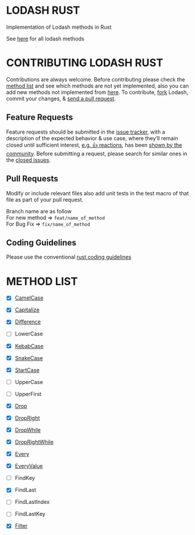 # LODASH RUST

Implementation of Lodash methods in Rust

See [here](https://github.com/lodash/lodash) for all lodash methods

# CONTRIBUTING LODASH RUST

Contributions are always welcome. Before contributing please check the [method list](#method-list) and see which methods are not yet implemented, also you can add new methods not implemented from [here](https://github.com/lodash/lodash). To contribute,
[fork](https://help.github.com/articles/fork-a-repo/) Lodash, commit your changes,
& [send a pull request](https://help.github.com/articles/using-pull-requests/).

## Feature Requests

Feature requests should be submitted in the
[issue tracker](https://github.com/charleslukes/lodash-rust/issues), with a description of
the expected behavior & use case, where they’ll remain closed until sufficient interest,
[e.g. :+1: reactions](https://help.github.com/articles/about-discussions-in-issues-and-pull-requests/),
has been [shown by the community](https://github.com/charleslukes/lodash-rust/issues?q=label%3A%22votes+needed%22+sort%3Areactions-%2B1-desc).
Before submitting a request, please search for similar ones in the
[closed issues](https://github.com/charleslukes/lodash-rust/issues?q=is%3Aissue+is%3Aclosed+label%3Aenhancement).

## Pull Requests

Modify or include relevant files also add unit tests in the test macro of that file as part of your pull request.

Branch name are as follow      
For new method => `feat/name_of_method`   
For Bug Fix => `fix/name_of_method`


## Coding Guidelines

Please use the conventional [rust coding guidelines](https://github.com/rust-lang/style-team/blob/master/guide/guide.md)

# METHOD LIST
- [x] [CamelCase](/src/camel_case.rs)
- [x] [Capitalize](/src/capitalize.rs)
- [x] [Difference](/src/difference.rs)
- [ ] LowerCase
- [x] [KebabCase](/src/kebab_case.rs)
- [x] [SnakeCase](/src/snake_case.rs)
- [x] [StartCase](/src/start_case.rs)
- [ ] UpperCase
- [ ] UpperFirst
- [x] [Drop](/src/drop.rs)
- [x] [DropRight](/src/drop_right.rs)
- [x] [DropWhile](/src/drop_while.rs)
- [x] [DropRightWhile](/src/drop_right_while.rs)
- [x] [Every](/src/every.rs)
- [x] [EveryValue](/src/every_value.rs)
- [ ] FindKey
- [x] FindLast
- [ ] FindLastIndex
- [ ] FindLastKey
- [x] [Filter](/src/filter.rs)

